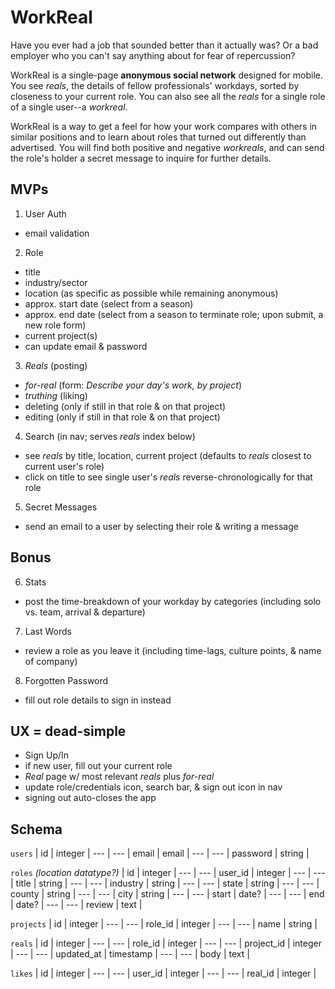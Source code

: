 # WorkReal

Have you ever had a job that sounded better than it actually was?
Or a bad employer who you can't say anything about for fear of repercussion?

WorkReal is a single-page __anonymous social network__ designed for mobile. You see _reals_,
the details of fellow professionals' workdays, sorted by closeness to your current role.
You can also see all the _reals_ for a single role of a single user--a _workreal_.

WorkReal is a way to get a feel for how your work compares with others in similar positions and to learn
about roles that turned out differently than advertised. You will find both positive and negative _workreals_,
and can send the role's holder a secret message to inquire for further details.

## MVPs
1. User Auth
  * email validation

2. Role
  * title
  * industry/sector
  * location (as specific as possible while remaining anonymous)
  * approx. start date (select from a season)
  * approx. end date (select from a season to terminate role; upon submit, a new role form)
  * current project(s)
  * can update email & password

3. _Reals_ (posting)
  * _for-real_ (form: _Describe your day's work, by project_)
  * _truthing_ (liking)
  * deleting (only if still in that role & on that project)
  * editing (only if still in that role & on that project)

4. Search (in nav; serves _reals_ index below)
  * see _reals_ by title, location, current project (defaults to _reals_ closest to current user's role)
  * click on title to see single user's _reals_ reverse-chronologically for that role

5. Secret Messages
  * send an email to a user by selecting their role & writing a message

## Bonus
6. Stats
  * post the time-breakdown of your workday by categories (including solo vs. team, arrival & departure)

7. Last Words
  * review a role as you leave it (including time-lags, culture points, & name of company)

8. Forgotten Password
  * fill out role details to sign in instead

## UX = dead-simple
  * Sign Up/In
  * if new user, fill out your current role
  * _Real_ page w/ most relevant _reals_ plus _for-real_
  * update role/credentials icon, search bar, & sign out icon in nav
  * signing out auto-closes the app

## Schema
`users`
| id       | integer |
---        | ---
| email    | email |
---        | ---
| password | string |

`roles` _(location datatype?)_
| id       | integer |
---        | ---
| user_id  | integer |
---        | ---
| title    | string |
---        | ---
| industry | string |
---        | ---
| state    | string |
---        | ---
| county   | string |
---        | ---
| city     | string |
---        | ---
| start    | date? |
---        | ---
| end      | date? |
---        | ---
| review   | text |

`projects`
| id      | integer |
---       | ---
| role_id | integer |
---       | ---
| name    | string |

`reals`
| id         | integer |
---          | ---
| role_id    | integer |
---          | ---
| project_id | integer |
---          | ---
| updated_at | timestamp |
---          | ---
| body       | text |

`likes`
| id       | integer |
---        | ---
| user_id  | integer |
---        | ---
| real_id  | integer |
